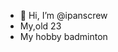 - 👋 Hi, I’m @ipanscrew
- My,old 23
- My hobby badminton 

<!---
ipanscrew/ipanscrew is a ✨ special ✨ repository because its `README.md` (this file) appears on your GitHub profile.
You can click the Preview link to take a look at your changes.
--->
